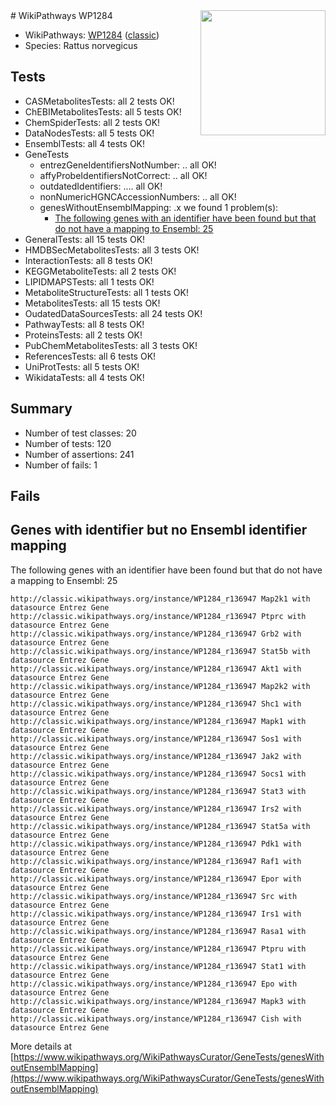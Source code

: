 <img style="float: right; width: 200px" src="https://upload.wikimedia.org/wikipedia/commons/thumb/8/83/Wplogo_with_text_500.png/640px-Wplogo_with_text_500.png" />
# WikiPathways WP1284

* WikiPathways: [WP1284](https://wikipathways.org/pathways/WP1284) ([classic](https://classic.wikipathways.org/instance/WP1284))
* Species: Rattus norvegicus
## Tests
* CASMetabolitesTests: all 2 tests OK!
* ChEBIMetabolitesTests: all 5 tests OK!
* ChemSpiderTests: all 2 tests OK!
* DataNodesTests: all 5 tests OK!
* EnsemblTests: all 4 tests OK!
* GeneTests
    * entrezGeneIdentifiersNotNumber: .. all OK!
    * affyProbeIdentifiersNotCorrect: .. all OK!
    * outdatedIdentifiers: .... all OK!
    * nonNumericHGNCAccessionNumbers: .. all OK!
    * genesWithoutEnsemblMapping: .x we found 1 problem(s):
        * [The following genes with an identifier have been found but that do not have a mapping to Ensembl: 25](#c4e54331)
* GeneralTests: all 15 tests OK!
* HMDBSecMetabolitesTests: all 3 tests OK!
* InteractionTests: all 8 tests OK!
* KEGGMetaboliteTests: all 2 tests OK!
* LIPIDMAPSTests: all 1 tests OK!
* MetaboliteStructureTests: all 1 tests OK!
* MetabolitesTests: all 15 tests OK!
* OudatedDataSourcesTests: all 24 tests OK!
* PathwayTests: all 8 tests OK!
* ProteinsTests: all 2 tests OK!
* PubChemMetabolitesTests: all 3 tests OK!
* ReferencesTests: all 6 tests OK!
* UniProtTests: all 5 tests OK!
* WikidataTests: all 4 tests OK!


## Summary

* Number of test classes: 20
* Number of tests: 120
* Number of assertions: 241
* Number of fails: 1

## Fails

<a name="c4e54331" />

## Genes with identifier but no Ensembl identifier mapping

The following genes with an identifier have been found but that do not have a mapping to Ensembl: 25
```
http://classic.wikipathways.org/instance/WP1284_r136947 Map2k1 with datasource Entrez Gene
http://classic.wikipathways.org/instance/WP1284_r136947 Ptprc with datasource Entrez Gene
http://classic.wikipathways.org/instance/WP1284_r136947 Grb2 with datasource Entrez Gene
http://classic.wikipathways.org/instance/WP1284_r136947 Stat5b with datasource Entrez Gene
http://classic.wikipathways.org/instance/WP1284_r136947 Akt1 with datasource Entrez Gene
http://classic.wikipathways.org/instance/WP1284_r136947 Map2k2 with datasource Entrez Gene
http://classic.wikipathways.org/instance/WP1284_r136947 Shc1 with datasource Entrez Gene
http://classic.wikipathways.org/instance/WP1284_r136947 Mapk1 with datasource Entrez Gene
http://classic.wikipathways.org/instance/WP1284_r136947 Sos1 with datasource Entrez Gene
http://classic.wikipathways.org/instance/WP1284_r136947 Jak2 with datasource Entrez Gene
http://classic.wikipathways.org/instance/WP1284_r136947 Socs1 with datasource Entrez Gene
http://classic.wikipathways.org/instance/WP1284_r136947 Stat3 with datasource Entrez Gene
http://classic.wikipathways.org/instance/WP1284_r136947 Irs2 with datasource Entrez Gene
http://classic.wikipathways.org/instance/WP1284_r136947 Stat5a with datasource Entrez Gene
http://classic.wikipathways.org/instance/WP1284_r136947 Pdk1 with datasource Entrez Gene
http://classic.wikipathways.org/instance/WP1284_r136947 Raf1 with datasource Entrez Gene
http://classic.wikipathways.org/instance/WP1284_r136947 Epor with datasource Entrez Gene
http://classic.wikipathways.org/instance/WP1284_r136947 Src with datasource Entrez Gene
http://classic.wikipathways.org/instance/WP1284_r136947 Irs1 with datasource Entrez Gene
http://classic.wikipathways.org/instance/WP1284_r136947 Rasa1 with datasource Entrez Gene
http://classic.wikipathways.org/instance/WP1284_r136947 Ptpru with datasource Entrez Gene
http://classic.wikipathways.org/instance/WP1284_r136947 Stat1 with datasource Entrez Gene
http://classic.wikipathways.org/instance/WP1284_r136947 Epo with datasource Entrez Gene
http://classic.wikipathways.org/instance/WP1284_r136947 Mapk3 with datasource Entrez Gene
http://classic.wikipathways.org/instance/WP1284_r136947 Cish with datasource Entrez Gene
```

More details at [https://www.wikipathways.org/WikiPathwaysCurator/GeneTests/genesWithoutEnsemblMapping](https://www.wikipathways.org/WikiPathwaysCurator/GeneTests/genesWithoutEnsemblMapping)

